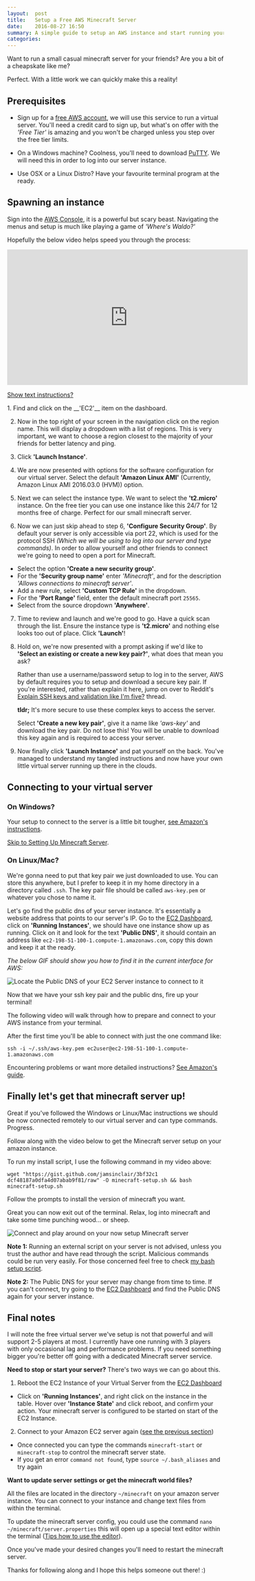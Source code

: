 ```yaml
---
layout:  post
title:   Setup a Free AWS Minecraft Server
date:    2016-08-27 16:50
summary: A simple guide to setup an AWS instance and start running your very own Minecraft server from it.
categories:
---
```


Want to run a small casual minecraft server for your friends? Are you a bit of a cheapskate like me?

Perfect. With a little work we can quickly make this a reality!

## Prerequisites
- Sign up for a [free AWS account](https://aws.amazon.com/free), we will use this service to run a virtual server.
You'll need a credit card to sign up, but what's on offer with the _'Free Tier'_ is amazing and you won't be charged
unless you step over the free tier limits.

- On a Windows machine? Coolness, you'll need to download [PuTTY](http://www.putty.org/). We will
need this in order to log into our server instance.

- Use OSX or a Linux Distro? Have your favourite terminal program at the ready.

## Spawning an instance
Sign into the [AWS Console](https://console.aws.amazon.com), it is a powerful but scary beast. Navigating the menus and setup is much like playing a game of _'Where's Waldo?'_

Hopefully the below video helps speed you through the process:

<iframe width="560" height="315" src="https://www.youtube.com/embed/knfAzeU8DOY" frameborder="0" allowfullscreen></iframe>

<p></p>
<p id="spawn-instance-instructions">
    <a href="#spawn-instance-instructions" style="cursor: pointer">Show text instructions?</a>
</p>
1. Find and click on the __'EC2'__ item on the dashboard.

2. Now in the top right of your screen in the navigation click on the region name. This will display a dropdown with a
list of regions. This is very important, we want to choose a region closest to the majority of your friends for better
latency and ping.

3. Click __'Launch Instance'__.

4. We are now presented with options for the software configuration for our virtual server. Select the default
__'Amazon Linux AMI'__ (Currently, Amazon Linux AMI 2016.03.0 (HVM)) option.

5. Next we can select the instance type. We want to select the __'t2.micro'__ instance. On the free tier you can use one instance like this 24/7 for 12 months free of charge. Perfect for our small minecraft server.

6. Now we can just skip ahead to step 6, __'Configure Security Group'__. By default your server is only accessible via
port 22, which is used for the protocol SSH _(Which we will be using to log into our server and type commands)_.
In order to allow yourself and other friends to connect we're going to need to open a port for Minecraft.
  - Select the option __'Create a new security group'__.
  - For the __'Security group name'__ enter _'Minecraft'_, and for the description _'Allows connections to minecraft
  server'_.
  - Add a new rule, select __'Custom TCP Rule'__ in the dropdown.
  - For the __'Port Range'__ field, enter the default minecraft port `25565`.
  - Select from the source dropdown __'Anywhere'__.

7. Time to review and launch and we're good to go. Have a quick scan through the list. Ensure the instance type is __'t2.micro'__ and nothing else looks too out of place. Click __'Launch'__!

8. Hold on, we're now presented with a prompt asking if we'd like to __'Select an existing or create a new key
pair?'__, what does that mean you ask?

    Rather than use a username/password setup to log in to the server, AWS by default requires you to setup and
    download a secure key pair. If you're interested, rather than explain it here, jump on over to Reddit's [Explain SSH keys and validation like I'm five?](https://www.reddit.com/r/learnprogramming/comments/1enupy/explain_ssh_keys_and_validation_like_im_five/) thread.

    __tldr;__ It's more secure to use these complex keys to access the server.

    Select __'Create a new key pair'__, give it a name like _'aws-key'_ and download the key pair. Do not lose this!
    You will be unable to download this key again and is required to access your server.

9. Now finally click __'Launch Instance'__ and pat yourself on the back. You've managed to understand my tangled
instructions and now have your own little virtual server running up there in the clouds.

## Connecting to your virtual server

### On Windows?

Your setup to connect to the server is a little bit tougher, [see Amazon's instructions](https://docs.aws.amazon.com/AWSEC2/latest/UserGuide/putty.html).

[Skip to Setting Up Minecraft Server](#finally-lets-get-that-minecraft-server-up).

### On Linux/Mac?
We're gonna need to put that key pair we just downloaded to use. You can store this anywhere, but I prefer to keep it
in my home directory in a directory called `.ssh`. The key pair file should be called `aws-key.pem` or whatever you chose to name it.

Let's go find the public dns of your server instance. It's essentially a website address that points to our server's IP.
Go to the [EC2 Dashboard](https://console.aws.amazon.com/ec2/v2/home), click on __'Running Instances'__, we should have
one instance show up as running. Click on it and look for the text __'Public DNS'__, it should contain an address like
`ec2-198-51-100-1.compute-1.amazonaws.com`, copy this down and keep it at the ready.

*The below GIF should show you how to find it in the current interface for AWS:*

![Locate the Public DNS of your EC2 Server instance to connect to it](https://i.imgur.com/PDvtB75.gif?1)

Now that we have your ssh key pair and the public dns, fire up your terminal!

The following video will walk through how to prepare and connect to your AWS instance from your terminal.
<script type="text/javascript" data-speed="2" src="https://asciinema.org/a/1rzhpnmxbtj1ezp3p9schgecs.js" id="asciicast-1rzhpnmxbtj1ezp3p9schgecs" async></script>

After the first time you'll be able to connect with just the one command like:

`ssh -i ~/.ssh/aws-key.pem ec2user@ec2-198-51-100-1.compute-1.amazonaws.com`

Encountering problems or want more detailed instructions? [See Amazon's guide](https://docs.aws.amazon.com/AWSEC2/latest/UserGuide/AccessingInstancesLinux.html).

## Finally let's get that minecraft server up!

Great if you've followed the Windows or Linux/Mac instructions we should be now connected remotely to our virtual server
and can type commands. Progress.

Follow along with the video below to get the Minecraft server setup on your amazon instance.
<script type="text/javascript" data-speed="1.3" src="https://asciinema.org/a/152oj5te8qxnzsghxkxv7gylr.js" id="asciicast-b6b9x7jjirp6pb6b5iyza0se7" async></script>

To run my install script, I use the following command in my video above:

```
wget "https://gist.github.com/jamsinclair/3bf32c1
dcf48187a0dfa4d07abab9f81/raw" -O minecraft-setup.sh && bash minecraft-setup.sh
```

Follow the prompts to install the version of minecraft you want.

Great you can now exit out of the terminal. Relax, log into minecraft and take some time punching wood... or sheep.

![Connect and play around on your now setup Minecraft server](https://i.imgur.com/YdHH3E2.gif?1)

__Note 1:__ Running an external script on your server is not advised, unless you trust the author and have read through
the script. Malicious commands could be run very easily. For those concerned feel free to check [my bash setup script](https://gist.github.com/jamsinclair/3bf32c1dcf48187a0dfa4d07abab9f81).

__Note 2:__ The Public DNS for your server may change from time to time. If you can't connect, try going to the [EC2 Dashboard](https://console.aws.amazon.com/ec2/v2/home) and find the Public DNS again for your server instance.

## Final notes

I will note the free virtual server we've setup is not that powerful and will support 2-5 players at most. I currently
have one running with 3 players with only occasional lag and performance problems. If you need something bigger you're
better off going with a dedicated Minecraft server service.

__Need to stop or start your server?__ There's two ways we can go about this.

1. Reboot the EC2 Instance of your Virtual Server from the [EC2 Dashboard](https://console.aws.amazon.com/ec2/v2/home)   
  - Click on __'Running Instances'__, and right click on the instance in the table. Hover over __'Instance State'__ and
  click reboot, and confirm your action. Your minecraft server is configured to be started on start of the EC2 Instance.

2. Connect to your Amazon EC2 server again ([see the previous section](#connecting-to-your-virtual-server))
  - Once connected you can type the commands `minecraft-start` or `minecraft-stop` to control the minecraft server state.
  - If you get an error `command not found`, type `source ~/.bash_aliases` and try again

__Want to update server settings or get the minecraft world files?__

All the files are located in the directory `~/minecraft` on your amazon server instance. You can connect to your
instance and change text files from within the terminal.

To update the minecraft server config, you could use the command `nano ~/minecraft/server.properties` this will open up
a special text editor within the terminal ([Tips how to use the editor](http://www.howtogeek.com/howto/42980/the-beginners-guide-to-nano-the-linux-command-line-text-editor/)).

Once you've made your desired changes you'll need to restart the minecraft server.

Thanks for following along and I hope this helps someone out there! :)
